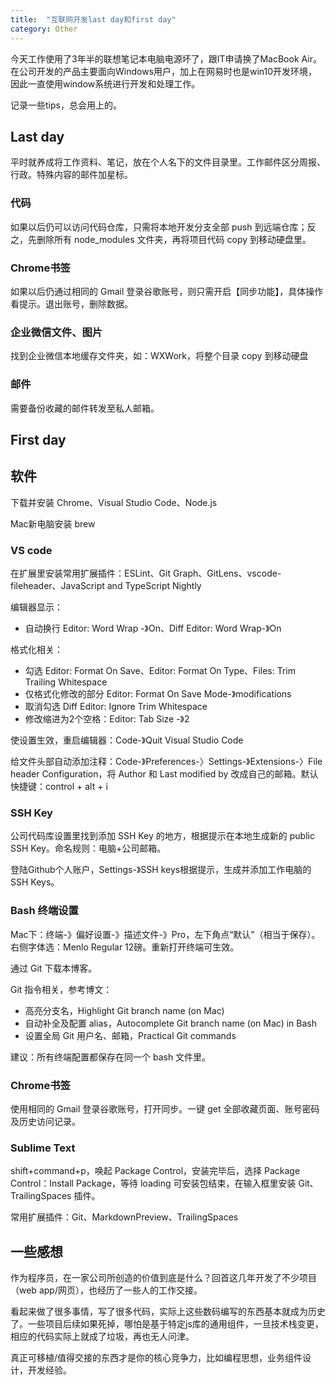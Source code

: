 ```yaml
---
title:  "互联网开发last day和first day"
category: Other
---
```

今天工作使用了3年半的联想笔记本电脑电源坏了，跟IT申请换了MacBook Air。在公司开发的产品主要面向Windows用户，加上在网易时也是win10开发环境，因此一直使用window系统进行开发和处理工作。

记录一些tips，总会用上的。

<!--more-->

## Last day

平时就养成将工作资料、笔记，放在个人名下的文件目录里。工作邮件区分周报、行政。特殊内容的邮件加星标。

### 代码

如果以后仍可以访问代码仓库，只需将本地开发分支全部 push 到远端仓库；反之，先删除所有 node_modules 文件夹，再将项目代码 copy 到移动硬盘里。

### Chrome书签

如果以后仍通过相同的 Gmail 登录谷歌账号，则只需开启【同步功能】，具体操作看提示。退出账号，删除数据。

### 企业微信文件、图片

找到企业微信本地缓存文件夹，如：WXWork，将整个目录 copy 到移动硬盘

### 邮件

需要备份收藏的邮件转发至私人邮箱。

## First day

## 软件

下载并安装 Chrome、Visual Studio Code、Node.js

Mac新电脑安装 brew

### VS code

在扩展里安装常用扩展插件：ESLint、Git Graph、GitLens、vscode-fileheader、JavaScript and TypeScript Nightly

编辑器显示：

- 自动换行 Editor: Word Wrap -》On、Diff Editor: Word Wrap-》On

格式化相关：

- 勾选 Editor: Format On Save、Editor: Format On Type、Files: Trim Trailing Whitespace
- 仅格式化修改的部分 Editor: Format On Save Mode-》modifications
- 取消勾选 Diff Editor: Ignore Trim Whitespace
- 修改缩进为2个空格：Editor: Tab Size -》2

使设置生效，重启编辑器：Code-》Quit Visual Studio Code

给文件头部自动添加注释：Code-》Preferences-〉Settings-》Extensions-〉File header Configuration，将 Author 和 Last modified by 改成自己的邮箱。默认快捷键：control + alt + i

### SSH Key

公司代码库设置里找到添加 SSH Key 的地方，根据提示在本地生成新的 public SSH Key。命名规则：电脑+公司邮箱。

登陆Github个人账户，Settings-》SSH keys根据提示，生成并添加工作电脑的SSH Keys。

### Bash 终端设置

Mac下：终端-》偏好设置-》描述文件-》Pro，左下角点“默认”（相当于保存）。右侧字体选：Menlo Regular 12磅。重新打开终端可生效。

通过 Git 下载本博客。

Git 指令相关，参考博文：

- 高亮分支名，Highlight Git branch name (on Mac)
- 自动补全及配置 alias，Autocomplete Git branch name (on Mac) in Bash
- 设置全局 Git 用户名、邮箱，Practical Git commands

建议：所有终端配置都保存在同一个 bash 文件里。

### Chrome书签

使用相同的 Gmail 登录谷歌账号，打开同步。一键 get 全部收藏页面、账号密码及历史访问记录。

### Sublime Text

shift+command+p，唤起 Package Control，安装完毕后，选择 Package Control：Install Package，等待 loading 可安装包结束，在输入框里安装 Git、TrailingSpaces 插件。

常用扩展插件：Git、MarkdownPreview、TrailingSpaces

## 一些感想

作为程序员，在一家公司所创造的价值到底是什么？回首这几年开发了不少项目（web app/网页），也经历了一些人的工作交接。

看起来做了很多事情，写了很多代码，实际上这些数码编写的东西基本就成为历史了。一些项目后续如果死掉，哪怕是基于特定js库的通用组件，一旦技术栈变更，相应的代码实际上就成了垃圾，再也无人问津。

真正可移植/值得交接的东西才是你的核心竞争力，比如编程思想，业务组件设计，开发经验。
